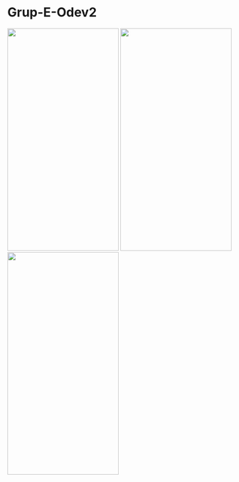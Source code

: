 # Grup-E-Odev2

<img src="https://user-images.githubusercontent.com/51158449/138610803-3ef5fe19-b36d-4b46-b4ce-69e9000c32f7.gif" width="250" height="500">  <img src="https://user-images.githubusercontent.com/51158449/138610809-4527fbbd-873c-44db-86a2-d8b42cde69de.gif" width="250" height="500">  <img src="https://user-images.githubusercontent.com/51158449/138610814-4e6ac172-8dcf-43cd-9f01-01450ddb7410.gif" width="250" height="500">  
